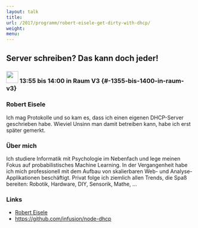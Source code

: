 ```yaml
---
layout: talk
title:
url: /2017/programm/robert-eisele-get-dirty-with-dhcp/
weight:
menu:
---
```

## Server schreiben? Das kann doch jeder!

### <img height = "32" src="../../../images/lightning.svg"> 13:55 bis 14:00 in Raum V3 {#-1355-bis-1400-in-raum-v3}

### Robert Eisele

Ich mag Protokolle und so kam es, dass ich einen eigenen DHCP-Server geschrieben habe. Wieviel Unsinn man damit betreiben kann, habe ich erst später gemerkt.

### Über mich

Ich studiere Informatik mit Psychologie im Nebenfach und lege meinen Fokus auf probabilistisches Machine Learning. In der Vergangenheit habe ich mich professionell mit dem Aufbau von skalierbaren Web- und Analyse-Applikationen beschäftigt. Privat folge ich ziemlich allen Trends, die Spaß bereiten: Robotik, Hardware, DIY, Sensorik, Mathe, ...

### Links

- <a href="http://www.xarg.org" target="_blank">Robert Eisele</a>
- <a href="https://github.com/infusion/node-dhcp" target="_blank">https://github.com/infusion/node-dhcp</a>
